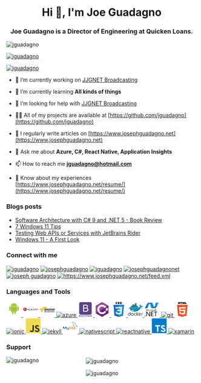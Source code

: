 <h1 align="center">Hi 👋, I'm Joe Guadagno</h1>
<h3 align="center">Joe Guadagno is a Director of Engineering at Quicken Loans.</h3>

<img src="https://komarev.com/ghpvc/?username=jguadagno&label=Profile%20views&color=0e75b6&style=flat" alt="jguadagno" />

<a href="https://github.com/ryo-ma/github-profile-trophy"><img src="https://github-profile-trophy.vercel.app/?username=jguadagno" alt="jguadagno" /></a>

<a href="https://twitter.com/jguadagno" target="blank"><img src="https://img.shields.io/twitter/follow/jguadagno?logo=twitter&style=for-the-badge" alt="jguadagno" /></a>

- 🔭 I’m currently working on [JJGNET Broadcasting](https://www.josephguadagno.net/resume/)

- 🌱 I’m currently learning **All kinds of things**

- 🤝 I’m looking for help with [JJGNET Broadcasting](https://www.josephguadagno.net/resume/)

- 👨‍💻 All of my projects are available at [https://github.com/jguadagno](https://github.com/jguadagno)

- 📝 I regularly write articles on [https://www.josephguadagno.net](https://www.josephguadagno.net)

- 💬 Ask me about **Azure, C#, React Native, Application Insights**

- 📫 How to reach me **jguadagno@hotmail.com**

- 📄 Know about my experiences [https://www.josephguadagno.net/resume/](https://www.josephguadagno.net/resume/)

### Blogs posts
<!-- BLOG-POST-LIST:START -->
- [Software Architecture with C# 9 and .NET 5 - Book Review](https://www.josephguadagno.net/2021/07/15/software-architecture-with-c-sharp-and-dot-net-5-book-review)
- [7 Windows 11 Tips](https://www.josephguadagno.net/2021/07/11/7-windows-11-tips)
- [Testing Web APIs or Services with JetBrains Rider](https://www.josephguadagno.net/2021/07/05/testing-web-apis-or-services-with-jetbrains-rider)
- [Windows 11 - A First Look](https://www.josephguadagno.net/2021/07/02/windows-11-a-first-look)
<!-- BLOG-POST-LIST:END -->

### Connect with me

<a href="https://twitter.com/jguadagno" target="blank"><img align="center" src="https://cdn.jsdelivr.net/npm/simple-icons@3.0.1/icons/twitter.svg" alt="jguadagno" height="30" width="40" /></a>
<a href="https://linkedin.com/in/josephguadagno" target="blank"><img align="center" src="https://cdn.jsdelivr.net/npm/simple-icons@3.0.1/icons/linkedin.svg" alt="josephguadagno" height="30" width="40" /></a>
<a href="https://stackoverflow.com/users/jguadagno" target="blank"><img align="center" src="https://cdn.jsdelivr.net/npm/simple-icons@3.0.1/icons/stackoverflow.svg" alt="jguadagno" height="30" width="40" /></a>
<a href="https://fb.com/josephguadagnonet" target="blank"><img align="center" src="https://cdn.jsdelivr.net/npm/simple-icons@3.0.1/icons/facebook.svg" alt="josephguadagnonet" height="30" width="40" /></a>
<a href="https://www.youtube.com/c/joseph guadagno" target="blank"><img align="center" src="https://cdn.jsdelivr.net/npm/simple-icons@3.0.1/icons/youtube.svg" alt="joseph guadagno" height="30" width="40" /></a>
<a href="/https://www.josephguadagno.net/feed.xml" target="blank"><img align="center" src="https://cdn.jsdelivr.net/npm/simple-icons@3.0.1/icons/rss.svg" alt="https://www.josephguadagno.net/feed.xml" height="30" width="40" /></a>

### Languages and Tools

<a href="https://developer.android.com" target="_blank"> <img src="https://raw.githubusercontent.com/devicons/devicon/master/icons/android/android-original-wordmark.svg" alt="android" width="40" height="40"/> </a> <a href="https://angular.io" target="_blank"> <img src="https://raw.githubusercontent.com/devicons/devicon/master/icons/angularjs/angularjs-original-wordmark.svg" alt="angularjs" width="40" height="40"/> </a> <a href="https://aws.amazon.com" target="_blank"> <img src="https://raw.githubusercontent.com/devicons/devicon/master/icons/amazonwebservices/amazonwebservices-original-wordmark.svg" alt="aws" width="40" height="40"/> </a> <a href="https://azure.microsoft.com/en-in/" target="_blank"> <img src="https://www.vectorlogo.zone/logos/microsoft_azure/microsoft_azure-icon.svg" alt="azure" width="40" height="40"/> </a> <a href="https://getbootstrap.com" target="_blank"> <img src="https://raw.githubusercontent.com/devicons/devicon/master/icons/bootstrap/bootstrap-plain-wordmark.svg" alt="bootstrap" width="40" height="40"/> </a> <a href="https://www.w3schools.com/cs/" target="_blank"> <img src="https://raw.githubusercontent.com/devicons/devicon/master/icons/csharp/csharp-original.svg" alt="csharp" width="40" height="40"/> </a> <a href="https://www.w3schools.com/css/" target="_blank"> <img src="https://raw.githubusercontent.com/devicons/devicon/master/icons/css3/css3-original-wordmark.svg" alt="css3" width="40" height="40"/> </a> <a href="https://www.docker.com/" target="_blank"> <img src="https://raw.githubusercontent.com/devicons/devicon/master/icons/docker/docker-original-wordmark.svg" alt="docker" width="40" height="40"/> </a> <a href="https://dotnet.microsoft.com/" target="_blank"> <img src="https://raw.githubusercontent.com/devicons/devicon/master/icons/dot-net/dot-net-original-wordmark.svg" alt="dotnet" width="40" height="40"/> </a> <a href="https://git-scm.com/" target="_blank"> <img src="https://www.vectorlogo.zone/logos/git-scm/git-scm-icon.svg" alt="git" width="40" height="40"/> </a> <a href="https://www.w3.org/html/" target="_blank"> <img src="https://raw.githubusercontent.com/devicons/devicon/master/icons/html5/html5-original-wordmark.svg" alt="html5" width="40" height="40"/> </a> <a href="https://ionicframework.com" target="_blank"> <img src="https://upload.wikimedia.org/wikipedia/commons/d/d1/Ionic_Logo.svg" alt="ionic" width="40" height="40"/> </a> <a href="https://developer.mozilla.org/en-US/docs/Web/JavaScript" target="_blank"> <img src="https://raw.githubusercontent.com/devicons/devicon/master/icons/javascript/javascript-original.svg" alt="javascript" width="40" height="40"/> </a> <a href="https://jekyllrb.com/" target="_blank"> <img src="https://www.vectorlogo.zone/logos/jekyllrb/jekyllrb-icon.svg" alt="jekyll" width="40" height="40"/> </a> <a href="https://www.mysql.com/" target="_blank"> <img src="https://raw.githubusercontent.com/devicons/devicon/master/icons/mysql/mysql-original-wordmark.svg" alt="mysql" width="40" height="40"/> </a> <a href="https://nativescript.org/" target="_blank"> <img src="https://raw.githubusercontent.com/detain/svg-logos/780f25886640cef088af994181646db2f6b1a3f8/svg/nativescript.svg" alt="nativescript" width="40" height="40"/> </a> <a href="https://reactnative.dev/" target="_blank"> <img src="https://reactnative.dev/img/header_logo.svg" alt="reactnative" width="40" height="40"/> </a> <a href="https://www.typescriptlang.org/" target="_blank"> <img src="https://raw.githubusercontent.com/devicons/devicon/master/icons/typescript/typescript-original.svg" alt="typescript" width="40" height="40"/> </a> <a href="https://dotnet.microsoft.com/apps/xamarin" target="_blank"> <img src="https://raw.githubusercontent.com/detain/svg-logos/780f25886640cef088af994181646db2f6b1a3f8/svg/xamarin.svg" alt="xamarin" width="40" height="40"/> </a>

### Support

<p><a href="https://www.buymeacoffee.com/jguadagno"> <img align="left" src="https://cdn.buymeacoffee.com/buttons/v2/default-yellow.png" height="50" width="210" alt="jguadagno" /></a></p>

<p><img align="center" src="https://github-readme-stats.vercel.app/api/top-langs?username=jguadagno&show_icons=true&locale=en&layout=compact" alt="jguadagno" /></p>

<p><img align="center" src="https://github-readme-stats.vercel.app/api?username=jguadagno&show_icons=true&locale=en" alt="jguadagno" /></p>
